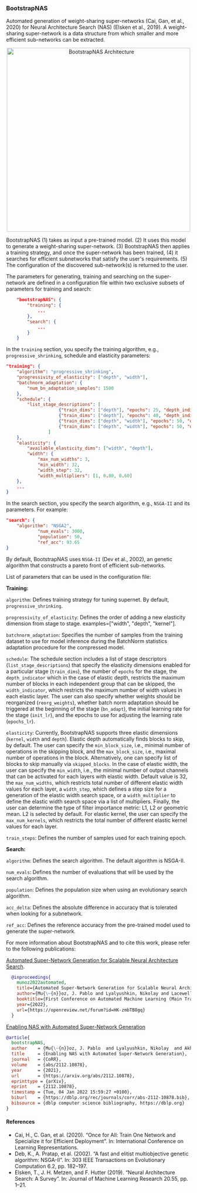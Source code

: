 ### BootstrapNAS

Automated generation of weight-sharing super-networks (Cai, Gan, et al., 2020) for Neural Architecture Search (NAS) (Elsken et al., 2019). A weight-sharing super-network is a data structure from which smaller and more efficient sub-networks can be extracted. 

<p align="center">
<img src="architecture.png" alt="BootstrapNAS Architecture" width="500"/>
</p>

BootstrapNAS (1) takes as input a pre-trained model. (2) It uses this model to generate a weight-sharing super-network. (3) BootstrapNAS then applies a training strategy, and once the super-network has been trained, (4) it searches for efficient subnetworks that satisfy the user's requirements. (5) The configuration of the discovered sub-network(s) is returned to the user. 

The parameters for generating, training and searching on the super-network are defined in a configuration file within two exclusive subsets of parameters for training and search: 
```json
    "bootstrapNAS": {
        "training": {
            ...
        },
        "search": {
            ...
        }
    }
```

In the `training` section, you specify the training algorithm, e.g., `progressive_shrinking`, schedule and elasticity parameters: 

```json
"training": {
    "algorithm": "progressive_shrinking",   
    "progressivity_of_elasticity": ["depth", "width"], 
    "batchnorm_adaptation": {
        "num_bn_adaptation_samples": 1500
    },
    "schedule": { 
        "list_stage_descriptions": [
                    {"train_dims": ["depth"], "epochs": 25, "depth_indicator": 1, "init_lr": 2.5e-6, "epochs_lr": 25},
                    {"train_dims": ["depth"], "epochs": 40, "depth_indicator": 2, "init_lr": 2.5e-6, "epochs_lr": 40},
                    {"train_dims": ["depth", "width"], "epochs": 50, "depth_indicator": 2, "reorg_weights": true, "width_indicator": 2, "bn_adapt": true, "init_lr": 2.5e-6, "epochs_lr": 50},
                    {"train_dims": ["depth", "width"], "epochs": 50, "depth_indicator": 2, "reorg_weights": true, "width_indicator": 3, "bn_adapt": true, "init_lr": 2.5e-6, "epochs_lr": 50}
                ]
    }, 
    "elasticity": {
        "available_elasticity_dims": ["width", "depth"],
        "width": {
            "max_num_widths": 3,
            "min_width": 32,
            "width_step": 32, 
            "width_multipliers": [1, 0.80, 0.60]
    },
    ... 
}

```
In the search section, you specify the search algorithm, e.g., `NSGA-II` and its parameters. For example: 
```json
"search": {
    "algorithm": "NSGA2",
            "num_evals": 3000,
            "population": 50,
            "ref_acc": 93.65
}
```

By default, BootstrapNAS uses `NSGA-II` (Dev et al., 2002), an genetic algorithm that constructs a pareto front of efficient sub-networks. 

List of parameters that can be used in the configuration file: 

**Training:**

`algorithm`: Defines training strategy for tuning supernet. By default, `progressive_shrinking`.

`progressivity_of_elasticity`: Defines the order of adding a new elasticity dimension from stage to stage. 
examples=["width", "depth", "kernel"].

`batchnorm_adaptation`: Specifies the number of samples from the training dataset to use for model inference during the 
BatchNorm statistics adaptation procedure for the compressed model.

`schedule`: The schedule section includes a list of stage descriptors (`list_stage_descriptions`) that specify the 
elasticity dimensions enabled for a particular stage (`train_dims`), the number of `epochs` for the stage, the 
`depth_indicator` which in the case of elastic depth, restricts the maximum number of blocks in each independent group 
that can be skipped, the `width_indicator`, which restricts the maximum number of width values in each elastic layer. 
The user can also specify whether weights should be reorganized (`reorg_weights`), whether batch norm adaptation should 
be triggered at the beginning of the stage (`bn_adapt`), the initial learning rate for the stage (`init_lr`), and 
the epochs to use for adjusting the learning rate (`epochs_lr`). 

`elasticity`: Currently, BootstrapNAS supports three elastic dimensions (`kernel`, `width` and `depth`). 
Elastic depth automatically finds blocks to skip, by default. The user can specify the `min_block_size`, i.e., minimal 
number of operations in the skipping block, and the `max_block_size`, i.e., maximal number of operations in the block.
Alternatively, one can specify list of blocks to skip manually via `skipped_blocks`. 
In the case of elastic width, the user can specify the `min_width`, i.e., the minimal number of output channels that 
can be activated for each layers with elastic width. Default value is 32, the `max_num_widths`, which restricts total 
number of different elastic width values for each layer, a `width_step`, which defines a step size for a generation of 
the elastic width search space, or a `width_multiplier` to define the elastic width search space via a list of multipliers. 
Finally, the user can determine the type of filter importance metric: L1, L2 or geometric mean. L2 is selected by default. 
For elastic kernel, the user can specify the `max_num_kernels`, which restricts the total number of different elastic 
kernel values for each layer.

`train_steps`: Defines the number of samples used for each training epoch.

**Search:**

`algorithm`: Defines the search algorithm. The default algorithm is NSGA-II.

`num_evals`: Defines the number of evaluations that will be used by the search algorithm.

`population`: Defines the population size when using an evolutionary search algorithm.

`acc_delta`: Defines the absolute difference in accuracy that is tolerated when looking for a subnetwork.

`ref_acc`: Defines the reference accuracy from the pre-trained model used to generate the super-network.

For more information about BootstrapNAS and to cite this work, please refer to the following publications: 


[Automated Super-Network Generation for Scalable Neural Architecture Search](https://openreview.net/attachment?id=HK-zmbTB8gq&name=main_paper_and_supplementary_material).

```bibtex
  @inproceedings{
    munoz2022automated,
    title={Automated Super-Network Generation for Scalable Neural Architecture Search},
    author={Mu{\~{n}}oz, J. Pablo and Lyalyushkin, Nikolay and Lacewell, Chaunte and Senina, Anastasia and Cummings, Daniel and Sarah, Anthony  and Kozlov, Alexander and Jain, Nilesh},
    booktitle={First Conference on Automated Machine Learning (Main Track)},
    year={2022},
    url={https://openreview.net/forum?id=HK-zmbTB8gq}
  }
```
[Enabling NAS with Automated Super-Network Generation](https://arxiv.org/abs/2112.10878)

```BibTex
@article{
  bootstrapNAS,
  author    = {Mu{\~{n}}oz, J. Pablo  and Lyalyushkin, Nikolay  and Akhauri, Yash and Senina, Anastasia and Kozlov, Alexander  and Jain, Nilesh},
  title     = {Enabling NAS with Automated Super-Network Generation},
  journal   = {CoRR},
  volume    = {abs/2112.10878},
  year      = {2021},
  url       = {https://arxiv.org/abs/2112.10878},
  eprinttype = {arXiv},
  eprint    = {2112.10878},
  timestamp = {Tue, 04 Jan 2022 15:59:27 +0100},
  biburl    = {https://dblp.org/rec/journals/corr/abs-2112-10878.bib},
  bibsource = {dblp computer science bibliography, https://dblp.org}
}
```

#### References

- Cai, H., C. Gan, et al. (2020). “Once for All: Train One Network and Specialize it for Efficient
Deployment”. In: International Conference on Learning Representations.
- Deb, K., A. Pratap, et al. (2002). “A fast and elitist multiobjective genetic algorithm: NSGA-II”. In: 303
IEEE Transactions on Evolutionary Computation 6.2, pp. 182–197.
- Elsken, T., J. H. Metzen, and F. Hutter (2019). “Neural Architecture Search: A Survey”. In: Journal of  Machine Learning Research 20.55, pp. 1–21.